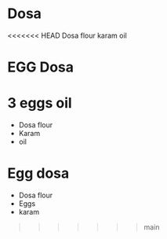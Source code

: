 # Dosa

<<<<<<< HEAD
Dosa flour
karam
oil

# EGG Dosa
3 eggs
oil
=======
* Dosa flour
* Karam
* oil

# Egg dosa
* Dosa flour
* Eggs
* karam
>>>>>>> main
